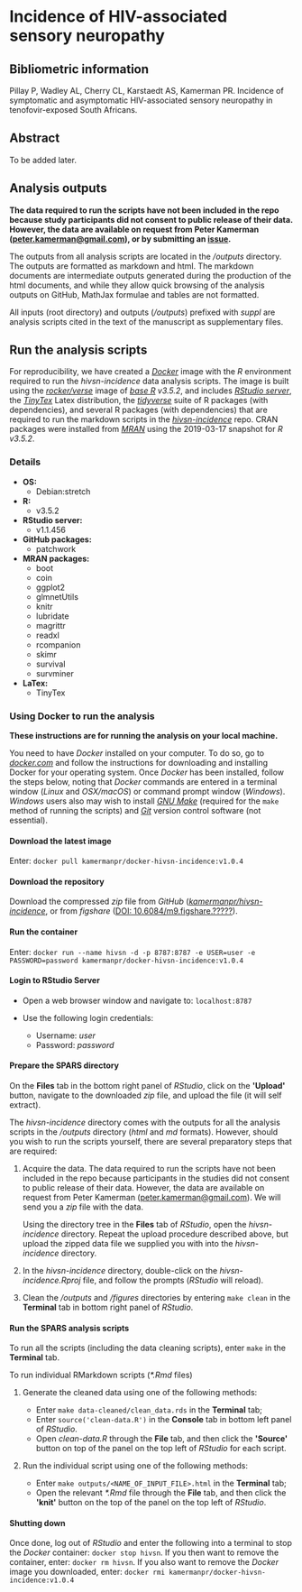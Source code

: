 # Incidence of HIV-associated sensory neuropathy

## Bibliometric information
Pillay P, Wadley AL, Cherry CL, Karstaedt AS, Kamerman PR. Incidence of symptomatic and asymptomatic HIV-associated sensory neuropathy in tenofovir-exposed South Africans.

## Abstract

To be added later.

## Analysis outputs

**The data required to run the scripts have not been included in the repo because study participants did not consent to public release of their data. However, the data are available on request from Peter Kamerman (peter.kamerman@gmail.com), or by submitting an [issue](https://github.com/kamermanpr/hivsn-incidence/issues).**

The outputs from all analysis scripts are located in the _/outputs_ directory. The outputs are formatted as markdown and html. The markdown documents are intermediate outputs generated during the production of the html documents, and while they allow quick browsing of the analysis outputs on GitHub, MathJax formulae and tables are not formatted. 

All inputs (root directory) and outputs (_/outputs_) prefixed with _suppl_ are analysis scripts cited in the text of the manuscript as supplementary files. 

## Run the analysis scripts

For reproducibility, we have created a [_Docker_](https://www.docker.com) image with the _R_ environment required to run the _hivsn-incidence_ data analysis scripts. The image is built using the [_rocker/verse_](https://hub.docker.com/r/rocker/verse/) image of [_base R_](https://cran.r-project.org/) _v3.5.2_, and includes [_RStudio server_](https://www.rstudio.com/products/rstudio/#Server), the [_TinyTex_](https://yihui.name/tinytex/) Latex distribution, the [_tidyverse_](https://www.tidyverse.org/) suite of R packages (with dependencies), and several R packages (with dependencies) that are required to run the markdown scripts in the  [_hivsn-incidence_](https://github.com/kamermanpr/hivsn-incidence) repo. CRAN packages were installed from [_MRAN_](https://mran.microsoft.com/timemachine) using the 2019-03-17 snapshot for _R v3.5.2_. 

### Details
- **OS:**  
    - Debian:stretch  
- **R:**  
    - v3.5.2   
- **RStudio server:**  
    - v1.1.456
- **GitHub packages:**  
    - patchwork  
- **MRAN packages:**  
    - boot
    - coin 
    - ggplot2 
    - glmnetUtils 
    - knitr
    - lubridate 
    - magrittr 
    - readxl 
    - rcompanion 
    - skimr 
    - survival 
    - survminer
- **LaTex:**   
    - TinyTex

### Using Docker to run the analysis

**These instructions are for running the analysis on your local machine.**

You need to have _Docker_ installed on your computer. To do so, go to [_docker.com_](https://www.docker.com/community-edition#/download) and follow the instructions for downloading and installing Docker for your operating system. Once _Docker_ has been installed, follow the steps below, noting that _Docker_ commands are entered in a terminal window (_Linux_ and _OSX/macOS_) or command prompt window (_Windows_). _Windows_ users also may wish to install [_GNU Make_](http://gnuwin32.sourceforge.net/downlinks/make.php) (required for the `make` method of running the scripts) and [_Git_](https://gitforwindows.org/) version control software (not essential). 

#### Download the latest image

Enter: `docker pull kamermanpr/docker-hivsn-incidence:v1.0.4`

#### Download the repository

Download the compressed _zip_ file from _GitHub_ ([_kamermanpr/hivsn-incidence_](https://github.com/kamermanpr/hivsn-incidence.git), or from _figshare_ ([DOI: 10.6084/m9.figshare.?????](https://doi.org/10.6084/m9.figshare.??????)). 

#### Run the container

Enter: `docker run --name hivsn -d -p 8787:8787 -e USER=user -e PASSWORD=password kamermanpr/docker-hivsn-incidence:v1.0.4`

#### Login to RStudio Server

- Open a web browser window and navigate to: `localhost:8787`

- Use the following login credentials: 
    - Username: _user_	
    - Password: _password_
    
#### Prepare the SPARS directory

On the **Files** tab in the bottom right panel of _RStudio_, click on the **'Upload'** button, navigate to the downloaded _zip_ file, and upload the file (it will self extract).

The _hivsn-incidence_ directory comes with the outputs for all the analysis scripts in the _/outputs_ directory (_html_ and _md_ formats). However, should you wish to run the scripts yourself, there are several preparatory steps that are required:  

1. Acquire the data. The data required to run the scripts have not been included in the repo because participants in the studies did not consent to public release of their data. However, the data are available on request from Peter Kamerman (peter.kamerman@gmail.com). We will send you a _zip_ file with the data.

    Using the directory tree in the **Files** tab of _RStudio_, open the _hivsn-incidence_ directory. Repeat the upload procedure described above, but upload the zipped data file we supplied you with into the _hivsn-incidence_ directory. 

2. In the _hivsn-incidence_ directory, double-click on the _hivsn-incidence.Rproj_ file, and follow the prompts (_RStudio_ will reload).

3. Clean the _/outputs_ and _/figures_ directories by entering `make clean` in the **Terminal** tab in bottom right panel of _RStudio_.

#### Run the SPARS analysis scripts

To run all the scripts (including the data cleaning scripts), enter `make` in the **Terminal** tab. 

To run individual RMarkdown scripts (_\*.Rmd_ files)

1. Generate the cleaned data using one of the following methods:  
    - Enter `make data-cleaned/clean_data.rds` in the **Terminal** tab;  
    - Enter `source('clean-data.R')` in the **Console** tab in bottom left panel of _RStudio_.  
    - Open _clean-data.R_ through the **File** tab, and then click the **'Source'** button on top of the panel on the top left of _RStudio_ for each script.  
    
2. Run the individual script using one of the following methods:  
    - Enter `make outputs/<NAME_OF_INPUT_FILE>.html` in the **Terminal** tab;  
    - Open the relevant _\*.Rmd_ file through the **File** tab, and then click the **'knit'** button on the top of the panel on the top left of _RStudio_.   

#### Shutting down

Once done, log out of _RStudio_ and enter the following into a terminal to stop the _Docker_ container: `docker stop hivsn`. If you then want to remove the container, enter: `docker rm hivsn`. If you also want to remove the _Docker_ image you downloaded, enter: `docker rmi kamermanpr/docker-hivsn-incidence:v1.0.4`
